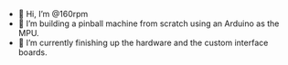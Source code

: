 - 👋 Hi, I’m @160rpm
- 👀 I’m building a pinball machine from scratch using an Arduino as the MPU. 
- 🌱 I’m currently finishing up the hardware and the custom interface boards.  

<!---
160rpm/160rpm is a ✨ special ✨ repository because its `README.md` (this file) appears on your GitHub profile.
You can click the Preview link to take a look at your changes.
--->
